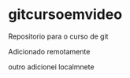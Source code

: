 # gitcursoemvideo
Repositorio para o curso de git

Adicionado remotamente

outro
adicionei localmnete